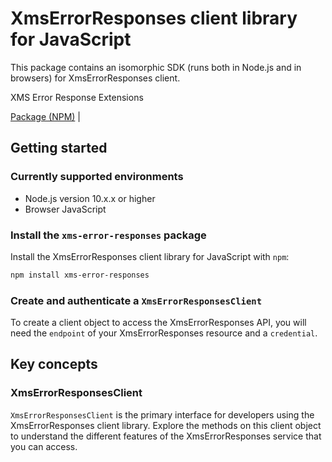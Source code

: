 # XmsErrorResponses client library for JavaScript

This package contains an isomorphic SDK (runs both in Node.js and in browsers) for XmsErrorResponses client.

XMS Error Response Extensions

[Package (NPM)](https://www.npmjs.com/package/xms-error-responses) |

## Getting started

### Currently supported environments

- Node.js version 10.x.x or higher
- Browser JavaScript


### Install the `xms-error-responses` package

Install the XmsErrorResponses client library for JavaScript with `npm`:

```bash
npm install xms-error-responses
```

### Create and authenticate a `XmsErrorResponsesClient`

To create a client object to access the XmsErrorResponses API, you will need the `endpoint` of your XmsErrorResponses resource and a `credential`.
## Key concepts

### XmsErrorResponsesClient

`XmsErrorResponsesClient` is the primary interface for developers using the XmsErrorResponses client library. Explore the methods on this client object to understand the different features of the XmsErrorResponses service that you can access.

